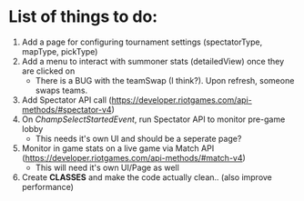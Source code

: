 # List of things to do:
1. Add a page for configuring tournament settings (spectatorType, mapType, pickType)
2. Add a menu to interact with summoner stats (detailedView) once they are clicked on
    * There is a BUG with the teamSwap (I think?). Upon refresh, someone swaps teams. 
3. Add Spectator API call (https://developer.riotgames.com/api-methods/#spectator-v4)
4. On *ChampSelectStartedEvent*, run Spectator API to monitor pre-game lobby
    * This needs it's own UI and should be a seperate page?
5. Monitor in game stats on a live game via Match API (https://developer.riotgames.com/api-methods/#match-v4)
    * This will need it's own UI/Page as well
6. Create **CLASSES** and make the code actually clean.. (also improve performance)
